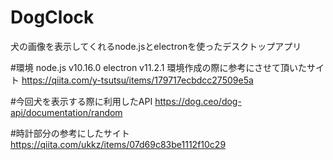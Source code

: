 # DogClock
犬の画像を表示してくれるnode.jsとelectronを使ったデスクトップアプリ

#環境
node.js v10.16.0
electron v11.2.1
環境作成の際に参考にさせて頂いたサイト
https://qiita.com/y-tsutsu/items/179717ecbdcc27509e5a

#今回犬を表示する際に利用したAPI
https://dog.ceo/dog-api/documentation/random

#時計部分の参考にしたサイト
https://qiita.com/ukkz/items/07d69c83be1112f10c29
